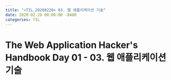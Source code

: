 ```yaml
---
title: "<TIL_20200220> 03. 웹 애플리케이션 기술"
date: 2020-02-20 00:00:00 -0400
categories: TIL
---
```

 The Web Application Hacker's Handbook
 Day 01 - 03. 웹 애플리케이션 기술
=====================================
